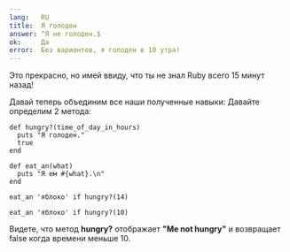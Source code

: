 ```yaml
---
lang:   RU
title:  Я голоден
answer: ^Я не голоден.$
ok:     Да
error:  Без вариантов, я голоден в 10 утра!
---
```


Это прекрасно, но имей ввиду, что ты не знал Ruby всего 15 минут назад!

Давай теперь объединим все наши полученные навыки:
Давайте определим 2 метода: 

    def hungry?(time_of_day_in_hours)
      puts "Я голоден."
      true
    end

    def eat_an(what)
      puts "Я ем #{what}.\n"
    end

    eat_an 'яблоко' if hungry?(14)

    eat_an 'яблоко' if hungry?(10)

Видете, что метод __hungry?__ отображает __"Me not hungry"__ и возвращает false
когда времени меньше 10.
